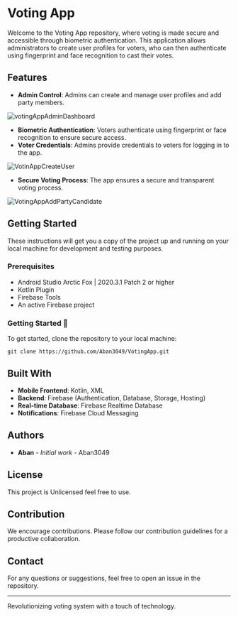 # Voting App

Welcome to the Voting App repository, where voting is made secure and accessible through biometric authentication. This application allows administrators to create user profiles for voters, who can then authenticate using fingerprint and face recognition to cast their votes.

## Features

- **Admin Control**: Admins can create and manage user profiles and add party members.
  
![votingAppAdminDashboard](https://github.com/Aban3049/VotingApp/assets/157634467/76633a4e-c20d-4976-818a-9b85051b8158)

- **Biometric Authentication**: Voters authenticate using fingerprint or face recognition to ensure secure access.
- **Voter Credentials**: Admins provide credentials to voters for logging in to the app.
  
![VotinAppCreateUser](https://github.com/Aban3049/VotingApp/assets/157634467/b4012070-fac8-4300-85f2-c6d784c903e4)

- **Secure Voting Process**: The app ensures a secure and transparent voting process.
  
![VotingAppAddPartyCandidate](https://github.com/Aban3049/VotingApp/assets/157634467/096c5884-268b-4d28-ac4d-5425a6c5c1b8)

## Getting Started

These instructions will get you a copy of the project up and running on your local machine for development and testing purposes.

### Prerequisites

- Android Studio Arctic Fox | 2020.3.1 Patch 2 or higher
- Kotlin Plugin
- Firebase Tools
- An active Firebase project

### Getting Started 🚀

To get started, clone the repository to your local machine:

    git clone https://github.com/Aban3049/VotingApp.git

## Built With

- **Mobile Frontend**: Kotlin, XML
- **Backend**: Firebase (Authentication, Database, Storage, Hosting)
- **Real-time Database**: Firebase Realtime Database
- **Notifications**: Firebase Cloud Messaging

## Authors

* **Aban** - *Initial work* - Aban3049


## License

This project is Unlicensed feel free to use.

## Contribution
We encourage contributions. Please follow our contribution guidelines for a productive collaboration.

## Contact
For any questions or suggestions, feel free to open an issue in the repository.

---

Revolutionizing voting system with a touch of technology.
